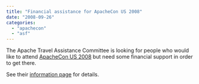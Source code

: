 ```yaml
---
title: "Financial assistance for ApacheCon US 2008"
date: "2008-09-26"
categories: 
  - "apachecon"
  - "asf"
---
```


The Apache Travel Assistance Committee is looking for people who would like to attend [ApacheCon US 2008](http://us.apachecon.com) but need some financial support in order to get there.

See their [information page](http://www.apache.org/travel/index.html) for details.
